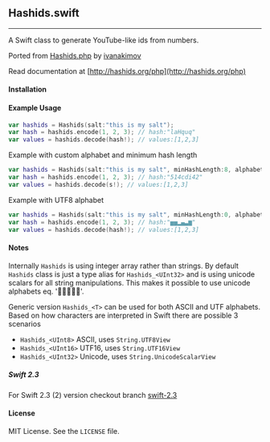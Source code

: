 ## Hashids.swift
----
A Swift class to generate YouTube-like ids from numbers.

Ported from [Hashids.php](https://github.com/ivanakimov/hashids.php) by [ivanakimov](https://github.com/ivanakimov)

Read documentation at [http://hashids.org/php](http://hashids.org/php)

#### Installation

#### Example Usage
```swift
var hashids = Hashids(salt:"this is my salt");
var hash = hashids.encode(1, 2, 3); // hash:"laHquq"
var values = hashids.decode(hash!); // values:[1,2,3]
```
Example with custom alphabet and minimum hash length
```swift
var hashids = Hashids(salt:"this is my salt", minHashLength:8, alphabet:"abcdefghij1234567890");
var hash = hashids.encode(1, 2, 3); // hash:"514cdi42"
var values = hashids.decode(s!); // values:[1,2,3]
```
Example with UTF8 alphabet 
```swift
var hashids = Hashids(salt:"this is my salt", minHashLength:0, alphabet:"▁▂▃▄▅▆▇█");
var hash = hashids.encode(1, 2, 3); // hash:"▅▅▂▄▃▆"
var values = hashids.decode(hash!); // values:[1,2,3]
```

#### Notes
Internally ```Hashids``` is using integer array rather than strings. 
By default ```Hashids``` class is just a type alias for ```Hashids_<UInt32>``` and is using unicode scalars for all string manipulations. This makes it possible to use unicode alphabets eq. ':hatched_chick::pig::cat::dog::mouse:'.

Generic version ```Hashids_<T>``` can be used for both ASCII and UTF alphabets. Based on how characters are interpreted in Swift there are possible 3 scenarios
* ```Hashids_<UInt8>``` ASCII, uses ```String.UTF8View```
* ```Hashids_<UInt16>``` UTF16, uses ```String.UTF16View```
* ```Hashids_<UInt32>``` Unicode, uses ```String.UnicodeScalarView```

##### Swift 2.3
For Swift 2.3 (2) version checkout branch [swift-2.3](https://github.com/malczak/hashids/tree/swift-2.3)

#### License

MIT License. See the `LICENSE` file.
